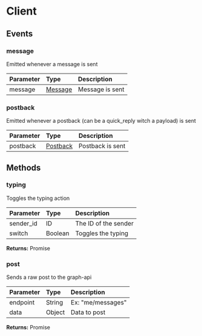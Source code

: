 # Client

## Events

### message
Emitted whenever a message is sent

| Parameter                      | Type              | Description          |
|:-------------------------------|:------------------|:---------------------|
| message                        | [Message](message.md) | Message is sent      |

### postback
Emitted whenever a postback (can be a quick_reply witch a payload) is sent

| Parameter                      | Type              | Description          |
|:-------------------------------|:------------------|:---------------------|
| postback                        | [Postback](postback.md) | Postback is sent      |

## Methods

### typing
Toggles the typing action

| Parameter                      | Type              | Description          |
|:-------------------------------|:------------------|:---------------------|
| sender_id                      | ID                | The ID of the sender |
| switch                         | Boolean           | Toggles the typing   |
**Returns:** Promise

### post
Sends a raw post to the graph-api

| Parameter                      | Type              | Description          |
|:-------------------------------|:------------------|:---------------------|
| endpoint                       | String            | Ex: "me/messages"    |
| data                           | Object            | Data to post         |
**Returns:** Promise